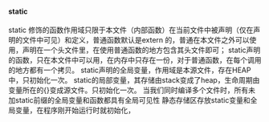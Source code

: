 #### static
static 修饰的函数作用域只限于本文件（内部函数）在当前文件中被声明（仅在声明的文件中可见）和定义，普通函数默认是extern 的，普通在本文件之外可以使用，声明在一个头文件里，在使用普通函数的地方包含其头文件即可；
static声明的函数，只在本文件中可以用，在内存中只存在一份，对于普通函数，在每个调用的地方都有一个拷贝。
static声明的全局变量，作用域是本源文件，存在HEAP中，只初始化一次。
static的局部变量，其存储由stack变成了heap，生命周期由变量所在的{}变成源文件。只初始化一次。
当我们同时编译多个文件时，所有未加static前缀的全局变量和函数都具有全局可见性
静态存储区存放static变量和全局变量，在程序刚开始运行时就初始化，

